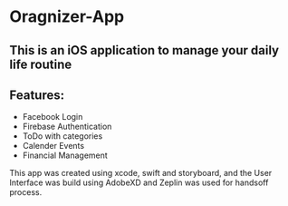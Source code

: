 # Oragnizer-App
## This is an iOS application to manage your daily life routine

## Features:
- Facebook Login
- Firebase Authentication
- ToDo with categories
- Calender Events
- Financial Management

This app was created using xcode, swift and storyboard, and the User Interface was build using AdobeXD and Zeplin was used for handsoff process.
